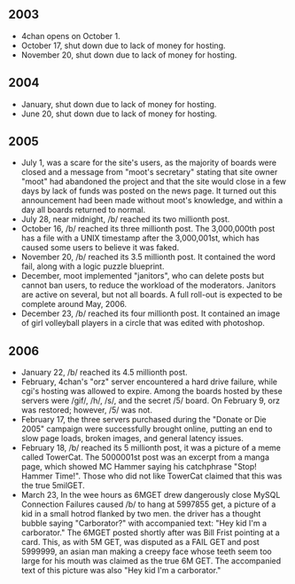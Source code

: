 ## 2003

* 4chan opens on October 1.
* October 17, shut down due to lack of money for hosting.
* November 20, shut down due to lack of money for hosting.

## 2004

* January, shut down due to lack of money for hosting.
* June 20, shut down due to lack of money for hosting.

## 2005

* July 1, was a scare for the site's users, as the majority of boards were closed and a message from "moot's secretary" stating that site owner "moot" had abandoned the project and that the site would close in a few days by lack of funds was posted on the news page. It turned out this announcement had been made without moot's knowledge, and within a day all boards returned to normal.
* July 28, near midnight, /b/ reached its two millionth post.
* October 16, /b/ reached its three millionth post. The 3,000,000th post has a file with a UNIX timestamp after the 3,000,001st, which has caused some users to believe it was faked.
* November 20, /b/ reached its 3.5 millionth post. It contained the word fail, along with a logic puzzle blueprint.
* December, moot implemented "janitors", who can delete posts but cannot ban users, to reduce the workload of the moderators. Janitors are active on several, but not all boards. A full roll-out is expected to be complete around May, 2006.
* December 23, /b/ reached its four millionth post. It contained an image of girl volleyball players in a circle that was edited with photoshop.

## 2006

* January 22, /b/ reached its 4.5 millionth post.
* February, 4chan's "orz" server encountered a hard drive failure, while cgi's hosting was allowed to expire. Among the boards hosted by these servers were /gif/, /h/, /s/, and the secret /5/ board. On February 9, orz was restored; however, /5/ was not.
* February 17, the three servers purchased during the "Donate or Die 2005" campaign were successfully brought online, putting an end to slow page loads, broken images, and general latency issues.
* February 18, /b/ reached its 5 millionth post, it was a picture of a meme called TowerCat. The 5000001st post was an excerpt from a manga page, which showed MC Hammer saying his catchphrase "Stop! Hammer Time!". Those who did not like TowerCat claimed that this was the true 5milGET.
* March 23, In the wee hours as 6MGET drew dangerously close MySQL Connection Failures caused /b/ to hang at 5997855 get, a picture of a kid in a small hotrod flanked by two men. the driver has a thought bubble saying "Carborator?" with accompanied text: "Hey kid I'm a carborator." The 6MGET posted shortly after was Bill Frist pointing at a card. This, as with 5M GET, was disputed as a FAIL GET and post 5999999, an asian man making a creepy face whose teeth seem too large for his mouth was claimed as the true 6M GET. The accompanied text of this picture was also "Hey kid I'm a carborator."